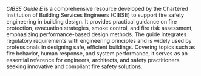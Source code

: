 _CIBSE Guide E_ is a comprehensive resource developed by the Chartered Institution
of Building Services Engineers (CIBSE) to support fire safety engineering in
building design. It provides practical guidance on fire protection, evacuation
strategies, smoke control, and fire risk assessment, emphasizing
performance-based design methods. The guide integrates regulatory requirements
with engineering principles and is widely used by professionals in designing
safe, efficient buildings. Covering topics such as fire behavior, human
response, and system performance, it serves as an essential reference for
engineers, architects, and safety practitioners seeking innovative and
compliant fire safety solutions.
